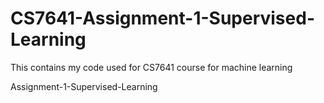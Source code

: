 # CS7641-Assignment-1-Supervised-Learning
This contains my code used for CS7641 course for machine learning

Assignment-1-Supervised-Learning
